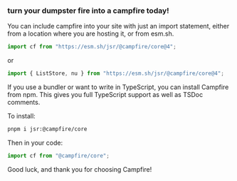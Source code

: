 ### turn your dumpster fire into a campfire today!

You can include campfire into your site with just an import statement, either from a location where
you are hosting it, or from esm.sh.

```ts
import cf from "https://esm.sh/jsr/@campfire/core@4";
```

or

```ts
import { ListStore, nu } from "https://esm.sh/jsr/@campfire/core@4";
```

If you use a bundler or want to write in TypeScript, you can install Campfire from npm. This gives
you full TypeScript support as well as TSDoc comments.

To install:

```sh
pnpm i jsr:@campfire/core
```

Then in your code:

```ts
import cf from "@campfire/core";
```

Good luck, and thank you for choosing Campfire!
